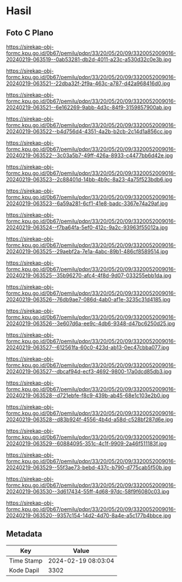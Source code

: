 # Hasil

## Foto C Plano

https://sirekap-obj-formc.kpu.go.id/0b67/pemilu/pdpr/33/20/05/20/09/3320052009016-20240219-063519--0ab53281-db2d-4011-a23c-a530d32c0e3b.jpg

https://sirekap-obj-formc.kpu.go.id/0b67/pemilu/pdpr/33/20/05/20/09/3320052009016-20240219-063521--22dba32f-2f9a-463c-a787-d42a968416d0.jpg

https://sirekap-obj-formc.kpu.go.id/0b67/pemilu/pdpr/33/20/05/20/09/3320052009016-20240219-063521--6e162269-9abb-4d3c-84f9-3159857900ab.jpg

https://sirekap-obj-formc.kpu.go.id/0b67/pemilu/pdpr/33/20/05/20/09/3320052009016-20240219-063522--b4d756d4-4351-4a2b-b2cb-2c14d1a856cc.jpg

https://sirekap-obj-formc.kpu.go.id/0b67/pemilu/pdpr/33/20/05/20/09/3320052009016-20240219-063522--3c03a5b7-49ff-426a-8933-c4477bb6d42e.jpg

https://sirekap-obj-formc.kpu.go.id/0b67/pemilu/pdpr/33/20/05/20/09/3320052009016-20240219-063523--2c88401d-14bb-4b9c-8a23-4a75f523bdb6.jpg

https://sirekap-obj-formc.kpu.go.id/0b67/pemilu/pdpr/33/20/05/20/09/3320052009016-20240219-063523--6a59a281-6cf1-41e8-badc-3367e74a29af.jpg

https://sirekap-obj-formc.kpu.go.id/0b67/pemilu/pdpr/33/20/05/20/09/3320052009016-20240219-063524--f7ba64fa-5ef0-412c-9a2c-93963f55012a.jpg

https://sirekap-obj-formc.kpu.go.id/0b67/pemilu/pdpr/33/20/05/20/09/3320052009016-20240219-063525--29aebf2a-7e1a-4abc-89b1-486cf8589514.jpg

https://sirekap-obj-formc.kpu.go.id/0b67/pemilu/pdpr/33/20/05/20/09/3320052009016-20240219-063525--35b96270-afc4-4f8d-9d07-033255ebb1da.jpg

https://sirekap-obj-formc.kpu.go.id/0b67/pemilu/pdpr/33/20/05/20/09/3320052009016-20240219-063526--76db9ae7-086d-4ab0-af1e-3235c31d4185.jpg

https://sirekap-obj-formc.kpu.go.id/0b67/pemilu/pdpr/33/20/05/20/09/3320052009016-20240219-063526--3e607d6a-ee9c-4db6-9348-d47bc6250d25.jpg

https://sirekap-obj-formc.kpu.go.id/0b67/pemilu/pdpr/33/20/05/20/09/3320052009016-20240219-063527--612561fa-60c0-423d-ab13-0ec47cbba077.jpg

https://sirekap-obj-formc.kpu.go.id/0b67/pemilu/pdpr/33/20/05/20/09/3320052009016-20240219-063527--dbcaf94d-ecf3-4692-9800-17a0dcd85db3.jpg

https://sirekap-obj-formc.kpu.go.id/0b67/pemilu/pdpr/33/20/05/20/09/3320052009016-20240219-063528--d721ebfe-f8c9-439b-ab45-68e1c103e2b0.jpg

https://sirekap-obj-formc.kpu.go.id/0b67/pemilu/pdpr/33/20/05/20/09/3320052009016-20240219-063528--d83b924f-4556-4b4d-a58d-c528bf287d6e.jpg

https://sirekap-obj-formc.kpu.go.id/0b67/pemilu/pdpr/33/20/05/20/09/3320052009016-20240219-063529--60884095-351c-4c1f-9909-2a46f511183f.jpg

https://sirekap-obj-formc.kpu.go.id/0b67/pemilu/pdpr/33/20/05/20/09/3320052009016-20240219-063529--55f3ae73-bebd-437c-b790-d775cab5f50b.jpg

https://sirekap-obj-formc.kpu.go.id/0b67/pemilu/pdpr/33/20/05/20/09/3320052009016-20240219-063530--3d617434-55ff-4d68-97dc-58f9f6080c03.jpg

https://sirekap-obj-formc.kpu.go.id/0b67/pemilu/pdpr/33/20/05/20/09/3320052009016-20240219-063520--9357c154-14d2-4d70-8a4e-a5c177b4bbce.jpg


## Metadata

| Key        | Value               |
| ---------- | ------------------- |
| Time Stamp | 2024-02-19 08:03:04 |
| Kode Dapil | 3302                |



